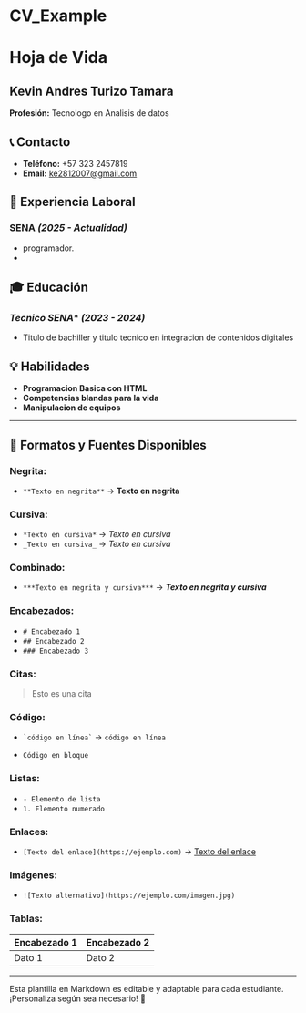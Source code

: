 # CV_Example
# Hoja de Vida

## Kevin Andres Turizo Tamara
**Profesión:** Tecnologo en Analisis de datos

## 📞 Contacto
- **Teléfono:** +57 323 2457819
- **Email:** [ke2812007@gmail.com](mailto:ke2812007@gmail.com)

## 🏢 Experiencia Laboral
### **SENA** _(2025 - Actualidad)_
- programador.
- 
## 🎓 Educación
### *Tecnico SENA** _(2023 - 2024)_
- Titulo de bachiller y titulo tecnico en integracion de contenidos digitales 

## 💡 Habilidades
- **Programacion Basica con HTML**
- **Competencias blandas para la vida**
- **Manipulacion de equipos**

---

## 🎨 Formatos y Fuentes Disponibles

### **Negrita:**
- `**Texto en negrita**` → **Texto en negrita**

### **Cursiva:**
- `*Texto en cursiva*` → *Texto en cursiva*
- `_Texto en cursiva_` → _Texto en cursiva_

### **Combinado:**
- `***Texto en negrita y cursiva***` → ***Texto en negrita y cursiva***

### **Encabezados:**
- `# Encabezado 1`
- `## Encabezado 2`
- `### Encabezado 3`

### **Citas:**
> Esto es una cita

### **Código:**
- `` `código en línea` `` → `código en línea`
- ```
  Código en bloque
  ```

### **Listas:**
- `- Elemento de lista`
- `1. Elemento numerado`

### **Enlaces:**
- `[Texto del enlace](https://ejemplo.com)` → [Texto del enlace](https://ejemplo.com)

### **Imágenes:**
- `![Texto alternativo](https://ejemplo.com/imagen.jpg)`

### **Tablas:**
| Encabezado 1 | Encabezado 2 |
|-------------|-------------|
| Dato 1     | Dato 2      |

---

Esta plantilla en Markdown es editable y adaptable para cada estudiante. ¡Personaliza según sea necesario! 🎯

